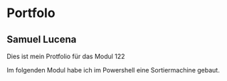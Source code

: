 # Portfolo
## Samuel Lucena

Dies ist mein Protfolio für das Modul 122

Im folgenden Modul habe ich im Powershell eine Sortiermachine gebaut.
